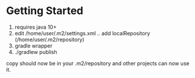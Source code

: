 # Getting Started

1. requires java 10+
1. edit /home/user/.m2/settings.xml .. add localRepository (/home/user/.m2/repository)
2. gradle wrapper
3. ./gradlew publish

copy should now be in your .m2/repository and other projects can now use it.